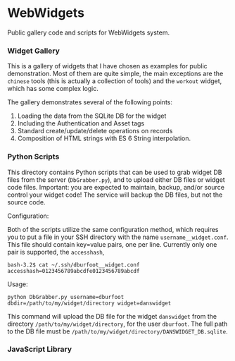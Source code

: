 # WebWidgets

Public gallery code and scripts for WebWidgets system. 

### Widget Gallery

This is a gallery of widgets that I have chosen as examples for public demonstration.
Most of them are quite simple, the main exceptions are the `chinese` tools 
	(this is actually a collection of tools) 
	and the `workout` widget, which has some complex logic.
	

The gallery demonstrates several of the following points:

1. Loading the data from the SQLite DB for the widget
1. Including the Authentication and Asset tags
1. Standard create/update/delete operations on records
1. Composition of HTML strings with ES 6 String interpolation.


### Python Scripts

This directory contains Python scripts that can be used to grab widget DB files from the server (`DbGrabber.py`),
	and to upload either DB files or widget code files.
Important: you are expected to maintain, backup, and/or source control your widget code!
The service will backup the DB files, but not the source code. 

Configuration: 

Both of the scripts utilize the same configuration method,
	which requires you to put a file in your SSH directory
	with the name `username__widget.conf`.
This file should contain key=value pairs, one per line.
Currently only one pair is supported, the `accesshash`,

```
bash-3.2$ cat ~/.ssh/dburfoot__widget.conf 
accesshash=0123456789abcdfe0123456789abcdf
```


Usage:

```
python DbGrabber.py username=dburfoot dbdir=/path/to/my/widget/directory widget=danswidget
```

This command will upload the DB file for the widget `danswidget` from the directory `/path/to/my/widget/directory`,
	for the user `dburfoot`.
The full path to the DB file must be  `/path/to/my/widget/directory/DANSWIDGET_DB.sqlite`.


### JavaScript Library


